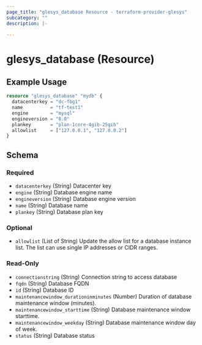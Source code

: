 ```yaml
---
page_title: "glesys_database Resource - terraform-provider-glesys"
subcategory: ""
description: |-
  
---
```

# glesys_database (Resource)

## Example Usage
```terraform
resource "glesys_database" "mydb" {
  datacenterkey = "dc-fbg1"
  name          = "tf-test1"
  engine        = "mysql"
  engineversion = "8.0"
  plankey       = "plan-1core-4gib-25gib"
  allowlist     = ["127.0.0.1", "127.0.0.2"]
}
```
<!-- schema generated by tfplugindocs -->
## Schema

### Required

- `datacenterkey` (String) Datacenter key
- `engine` (String) Database engine name
- `engineversion` (String) Database engine version
- `name` (String) Database name
- `plankey` (String) Database plan key

### Optional

- `allowlist` (List of String) Update the allow list for a database instance list. The list can use single IP addresses or CIDR ranges.

### Read-Only

- `connectionstring` (String) Connection string to access database
- `fqdn` (String) Database FQDN
- `id` (String) Database ID
- `maintenancewindow_durationinminutes` (Number) Duration of database maintenance window (minutes).
- `maintenancewindow_starttime` (String) Database maintenance window starttime.
- `maintenancewindow_weekday` (String) Database maintenance window day of week.
- `status` (String) Database status

